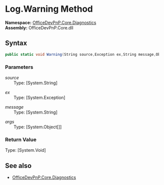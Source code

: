 # Log.Warning Method  
**Namespace:** [OfficeDevPnP.Core.Diagnostics](OfficeDevPnP.Core.Diagnostics.md)  
**Assembly:** OfficeDevPnP.Core.dll  
## Syntax
```C#
public static void Warning(String source,Exception ex,String message,Object[] args)
```
### Parameters
*source*  
&emsp;&emsp;Type: [System.String] 
&emsp;&emsp;  
  
*ex*  
&emsp;&emsp;Type: [System.Exception] 
&emsp;&emsp;  
  
*message*  
&emsp;&emsp;Type: [System.String] 
&emsp;&emsp;  
  
*args*  
&emsp;&emsp;Type: [System.Object[]] 
&emsp;&emsp;  
  
### Return Value
Type: [System.Void]  

## See also
- [OfficeDevPnP.Core.Diagnostics](OfficeDevPnP.Core.Diagnostics.md)
